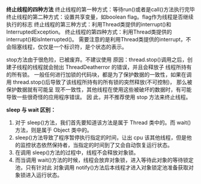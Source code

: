 **终止线程的四种方法**
终止线程的第一种方式：等待run()或者是call()方法执行完毕 
终止线程的第二种方式：设置共享变量，如boolean flag。flag作为线程是否继续执行的标志 
终止线程的第三种方式：利用Thread类提供的interrupt()和InterruptedException。 
终止线程的第四种方式：利用Thread类提供的interrupt()和isInterrupted()。
需要注意的是利用Thread类提供的interrupt，不会阻塞线程，仅仅是一个标识符，是个状态的表示。

stop方法由于很危险，已被废弃。不建议使用
原因：thread.stop()调用之后，创建子线程的线程就会抛出 ThreadDeatherror 的错误，并且会释放子 线程所持有的所有锁。
一般任何进行加锁的代码块，都是为了保护数据的一致性，如果在调用 thread.stop()后导致了该线程所持有的所有锁的突然释放(不可控制)，
那么被保护数据就有可能呈 现不一致性，其他线程在使用这些被破坏的数据时，有可能导致一些很奇怪的应用程序错误。
因 此，并不推荐使用 stop 方法来终止线程。


**sleep 与  wait 区别：**

1. 对于 sleep()方法，我们首先要知道该方法是属于  Thread 类中的。而 wait()方法，则是属于 Object 类中的。
2. sleep()方法导致了程序暂停执行指定的时间，让出 cpu 该其他线程，但是他的监控状态依然保持者，当指定的时间到了又会自动恢复运行状态。 
3. 在调用 sleep()方法的过程中，线程不会释放对象锁。 
4. 而当调用  wait()方法的时候，线程会放弃对象锁，进入等待此对象的等待锁定池，只有针对此 对象调用 notify()方法后本线程才进入对象锁定池准备获取对象锁进入运行状态。
